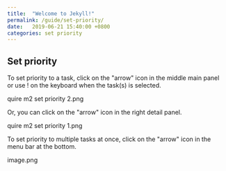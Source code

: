```yaml
---
title:  "Welcome to Jekyll!"
permalink: /guide/set-priority/
date:   2019-06-21 15:40:00 +0800
categories: set priority
---
```

## Set priority

To set priority to a task, click on the "arrow" icon in the middle main panel or use ! on the keyboard when the task(s) is selected. 

quire m2 set priority 2.png

Or, you can click on the "arrow" icon in the right detail panel.

quire m2 set priority 1.png

To set priority to multiple tasks at once, click on the "arrow" icon in the menu bar at the bottom.

image.png